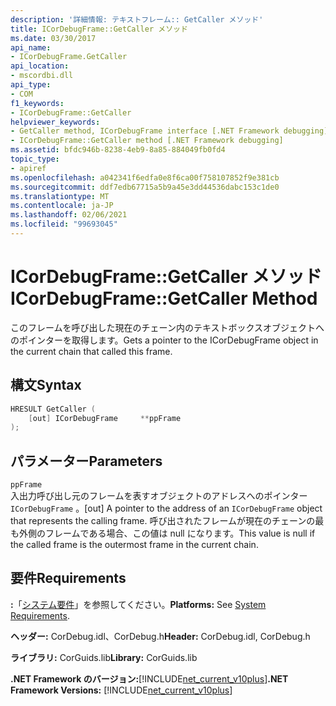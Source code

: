 ```yaml
---
description: '詳細情報: テキストフレーム:: GetCaller メソッド'
title: ICorDebugFrame::GetCaller メソッド
ms.date: 03/30/2017
api_name:
- ICorDebugFrame.GetCaller
api_location:
- mscordbi.dll
api_type:
- COM
f1_keywords:
- ICorDebugFrame::GetCaller
helpviewer_keywords:
- GetCaller method, ICorDebugFrame interface [.NET Framework debugging]
- ICorDebugFrame::GetCaller method [.NET Framework debugging]
ms.assetid: bfdc946b-8238-4eb9-8a85-884049fb0fd4
topic_type:
- apiref
ms.openlocfilehash: a042341f6edfa0e8f6ca00f758107852f9e381cb
ms.sourcegitcommit: ddf7edb67715a5b9a45e3dd44536dabc153c1de0
ms.translationtype: MT
ms.contentlocale: ja-JP
ms.lasthandoff: 02/06/2021
ms.locfileid: "99693045"
---
```

# <a name="icordebugframegetcaller-method"></a><span data-ttu-id="4e094-103">ICorDebugFrame::GetCaller メソッド</span><span class="sxs-lookup"><span data-stu-id="4e094-103">ICorDebugFrame::GetCaller Method</span></span>

<span data-ttu-id="4e094-104">このフレームを呼び出した現在のチェーン内のテキストボックスオブジェクトへのポインターを取得します。</span><span class="sxs-lookup"><span data-stu-id="4e094-104">Gets a pointer to the ICorDebugFrame object in the current chain that called this frame.</span></span>  
  
## <a name="syntax"></a><span data-ttu-id="4e094-105">構文</span><span class="sxs-lookup"><span data-stu-id="4e094-105">Syntax</span></span>  
  
```cpp  
HRESULT GetCaller (  
    [out] ICorDebugFrame     **ppFrame  
);  
```  
  
## <a name="parameters"></a><span data-ttu-id="4e094-106">パラメーター</span><span class="sxs-lookup"><span data-stu-id="4e094-106">Parameters</span></span>  

 `ppFrame`  
 <span data-ttu-id="4e094-107">入出力呼び出し元のフレームを表すオブジェクトのアドレスへのポインター `ICorDebugFrame` 。</span><span class="sxs-lookup"><span data-stu-id="4e094-107">[out] A pointer to the address of an `ICorDebugFrame` object that represents the calling frame.</span></span> <span data-ttu-id="4e094-108">呼び出されたフレームが現在のチェーンの最も外側のフレームである場合、この値は null になります。</span><span class="sxs-lookup"><span data-stu-id="4e094-108">This value is null if the called frame is the outermost frame in the current chain.</span></span>  
  
## <a name="requirements"></a><span data-ttu-id="4e094-109">要件</span><span class="sxs-lookup"><span data-stu-id="4e094-109">Requirements</span></span>  

 <span data-ttu-id="4e094-110">**:**「[システム要件](../../get-started/system-requirements.md)」を参照してください。</span><span class="sxs-lookup"><span data-stu-id="4e094-110">**Platforms:** See [System Requirements](../../get-started/system-requirements.md).</span></span>  
  
 <span data-ttu-id="4e094-111">**ヘッダー:** CorDebug.idl、CorDebug.h</span><span class="sxs-lookup"><span data-stu-id="4e094-111">**Header:** CorDebug.idl, CorDebug.h</span></span>  
  
 <span data-ttu-id="4e094-112">**ライブラリ:** CorGuids.lib</span><span class="sxs-lookup"><span data-stu-id="4e094-112">**Library:** CorGuids.lib</span></span>  
  
 <span data-ttu-id="4e094-113">**.NET Framework のバージョン:**[!INCLUDE[net_current_v10plus](../../../../includes/net-current-v10plus-md.md)]</span><span class="sxs-lookup"><span data-stu-id="4e094-113">**.NET Framework Versions:** [!INCLUDE[net_current_v10plus](../../../../includes/net-current-v10plus-md.md)]</span></span>
